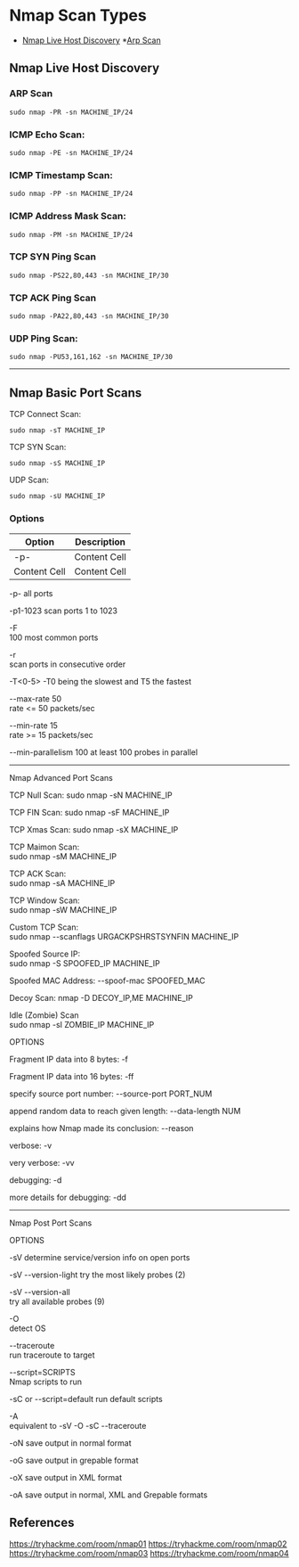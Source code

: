 # Nmap Scan Types
* [Nmap Live Host Discovery](#nmap-live-host-discovery)
   *[Arp Scan](#arp-scan)

## Nmap Live Host Discovery

### ARP Scan
```
sudo nmap -PR -sn MACHINE_IP/24
```

### ICMP Echo Scan:	
```
sudo nmap -PE -sn MACHINE_IP/24
```

### ICMP Timestamp Scan:
```
sudo nmap -PP -sn MACHINE_IP/24
```

### ICMP Address Mask Scan:
```
sudo nmap -PM -sn MACHINE_IP/24
```

### TCP SYN Ping Scan
```
sudo nmap -PS22,80,443 -sn MACHINE_IP/30
```

### TCP ACK Ping Scan
```
sudo nmap -PA22,80,443 -sn MACHINE_IP/30
```

### UDP Ping Scan:
``` 
sudo nmap -PU53,161,162 -sn MACHINE_IP/30
```

*********************************************************

## Nmap Basic Port Scans

TCP Connect Scan:	
```
sudo nmap -sT MACHINE_IP
```

TCP SYN Scan: 
```
sudo nmap -sS MACHINE_IP
```

UDP Scan:
```
sudo nmap -sU MACHINE_IP
```

### Options

Option        | Description
------------- | -------------
-p-           | Content Cell
Content Cell  | Content Cell

-p-	
all ports

-p1-1023
scan ports 1 to 1023

-F	
100 most common ports

-r	
scan ports in consecutive order

-T<0-5>	
-T0 being the slowest and T5 the fastest

--max-rate 50	
rate <= 50 packets/sec

--min-rate 15	
rate >= 15 packets/sec

--min-parallelism 100
at least 100 probes in parallel

*********************************************************
Nmap Advanced Port Scans


TCP Null Scan:
sudo nmap -sN MACHINE_IP

TCP FIN Scan:
sudo nmap -sF MACHINE_IP

TCP Xmas Scan:
sudo nmap -sX MACHINE_IP

TCP Maimon Scan:	
sudo nmap -sM MACHINE_IP

TCP ACK Scan:	
sudo nmap -sA MACHINE_IP

TCP Window Scan:	
sudo nmap -sW MACHINE_IP

Custom TCP Scan:	
sudo nmap --scanflags URGACKPSHRSTSYNFIN MACHINE_IP

Spoofed Source IP:	
sudo nmap -S SPOOFED_IP MACHINE_IP

Spoofed MAC Address:
--spoof-mac SPOOFED_MAC

Decoy Scan:
nmap -D DECOY_IP,ME MACHINE_IP

Idle (Zombie) Scan	
sudo nmap -sI ZOMBIE_IP MACHINE_IP


OPTIONS


Fragment IP data into 8 bytes:
-f

Fragment IP data into 16 bytes:
-ff

specify source port number:
--source-port PORT_NUM

append random data to reach given length:
--data-length NUM

explains how Nmap made its conclusion:
--reason

verbose:
-v

very verbose:
-vv

debugging:
-d

more details for debugging:
-dd

*********************************************************
Nmap Post Port Scans


OPTIONS

-sV	
determine service/version info on open ports

-sV --version-light	
try the most likely probes (2)

-sV --version-all	
try all available probes (9)

-O	
detect OS

--traceroute	
run traceroute to target

--script=SCRIPTS	
Nmap scripts to run

-sC or --script=default	
run default scripts

-A	
equivalent to -sV -O -sC --traceroute

-oN	
save output in normal format

-oG	
save output in grepable format

-oX	
save output in XML format

-oA	
save output in normal, XML and Grepable formats

## References
https://tryhackme.com/room/nmap01
https://tryhackme.com/room/nmap02
https://tryhackme.com/room/nmap03
https://tryhackme.com/room/nmap04

